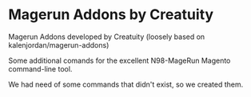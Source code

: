 Magerun Addons by Creatuity
===========================

Magerun Addons developed by Creatuity (loosely based on kalenjordan/magerun-addons)

Some additional comands for the excellent N98-MageRun Magento command-line tool.

We had need of some commands that didn't exist, so we created them.
